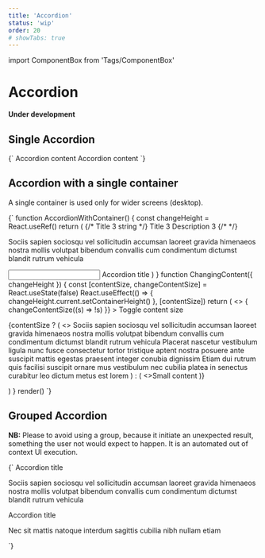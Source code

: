 ```yaml
---
title: 'Accordion'
status: 'wip'
order: 20
# showTabs: true
---
```


import ComponentBox from 'Tags/ComponentBox'

# Accordion

**Under development**

## Single Accordion

<ComponentBox>
{`
<Accordion
	remember_state
	id="single-accordion"
	variant="outlined"
	title="Accordion title"
>
	Accordion content
</Accordion>
<Accordion.Provider
	top
	remember_state
	icon="bell"
	icon_position="right"
	variant="outlined"
>
	<Accordion
		id="single-provider-accordion"
		title="Accordion title"
	>
		Accordion content
	</Accordion>
</Accordion.Provider>
`}
</ComponentBox>

## Accordion with a single container

A single container is used only for wider screens (desktop).

<ComponentBox useRender hideCode>
{`
function AccordionWithContainer() {
  const changeHeight = React.useRef()
  return (
    <Accordion.Group
      variant="outlined"
      prevent_rerender
      single_container
      remember_state
      // prerender
      // allow_close_all
    >
      <Accordion
        bottom
        id="remembered-state-1"
        title="Title1"
        description="Description1"
        // expanded={false}
        // element="h2"
        // heading
        // heading={Heading}
        // heading_level="3"
      >
        <Accordion.Header title="Title2" description="Description2">
          {/* Title 3 string */}
          <Accordion.Header.Title key="title">
            Title 3
          </Accordion.Header.Title>
          <Accordion.Header.Description>
            Description 3
          </Accordion.Header.Description>
          {/* <Accordion.Header.Icon key="icon" /> */}
        </Accordion.Header>
        <Accordion.Content left="xx-large" top="medium">
          <P>
            Sociis sapien sociosqu vel sollicitudin accumsan laoreet
            gravida himenaeos nostra mollis volutpat bibendum convallis cum
            condimentum dictumst blandit rutrum vehicula
          </P>
          <Input label="Prevent rerender" label_direction="vertical" top bottom="xx-large" />
        </Accordion.Content>
      </Accordion>
      <Accordion
        icon_position="right"
        id="remembered-state-2"
        // top="x-large"
      >
        <Accordion.Header>
          <Accordion.Header.Container>
            <IconPrimary icon="bell" />
          </Accordion.Header.Container>
          <Accordion.Header.Title>Accordion title</Accordion.Header.Title>
        </Accordion.Header>
        <Accordion.Content instance={changeHeight} left="xx-large" top="medium">
          <ChangingContent changeHeight={changeHeight} />
        </Accordion.Content>
      </Accordion>
    </Accordion.Group>
  )
}
function ChangingContent({ changeHeight }) {
  const [contentSize, changeContentSize] = React.useState(false)
  React.useEffect(() => {
    changeHeight.current.setContainerHeight()
  }, [contentSize])
  return (
    <>
      <ToggleButton
        checked={contentSize}
        on_change={() => {
          changeContentSize((s) => !s)
        }}
      >
        Toggle content size
      </ToggleButton>
      <P top bottom="xx-large">
        {contentSize ? (
          <>
            Sociis sapien sociosqu vel sollicitudin accumsan laoreet
            gravida himenaeos nostra mollis volutpat bibendum convallis cum
            condimentum dictumst blandit rutrum vehicula Placerat nascetur
            vestibulum ligula nunc fusce consectetur tortor tristique
            aptent nostra posuere ante suscipit mattis egestas praesent
            integer conubia dignissim Etiam dui rutrum quis facilisi
            suscipit ornare mus vestibulum nec cubilia platea in senectus
            curabitur leo dictum metus est lorem
          </>
        ) : (
          <>Small content</>
        )}
      </P>
    </>
  )
}
render(<AccordionWithContainer />)
`}
</ComponentBox>

## Grouped Accordion

**NB:** Please to avoid using a group, because it initiate an unexpected result, something the user not would expect to happen. It is an automated out of context UI execution.

<ComponentBox>
{`
<Accordion.Group expanded allow_close_all>
	<Accordion expanded={false}>
	<Accordion.Header>Accordion title</Accordion.Header>
	<Accordion.Content top="x-large">
		<P>
		Sociis sapien sociosqu vel sollicitudin accumsan laoreet
		gravida himenaeos nostra mollis volutpat bibendum convallis
		cum condimentum dictumst blandit rutrum vehicula
		</P>
	</Accordion.Content>
	</Accordion>
	<Accordion top>
	<Accordion.Header>Accordion title</Accordion.Header>
	<Accordion.Content>
		<P>
		Nec sit mattis natoque interdum sagittis cubilia nibh
		nullam etiam
		</P>
	</Accordion.Content>
	</Accordion>
</Accordion.Group>
`}
</ComponentBox>
